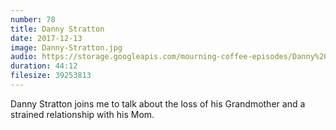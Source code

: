 ```yaml
---
number: 78
title: Danny Stratton
date: 2017-12-13
image: Danny-Stratton.jpg
audio: https://storage.googleapis.com/mourning-coffee-episodes/Danny%20Stratton%20Release.mp3
duration: 44:12
filesize: 39253813
---
```


Danny Stratton joins me to talk about the loss of his Grandmother and a strained relationship with his Mom.
